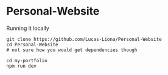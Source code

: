 # Personal-Website

Running it locally
```
git clone https://github.com/Lucas-Liona/Personal-Website
cd Personal-Website
# not sure how you would get dependencies though

cd my-portfolio
npm run dev
```

